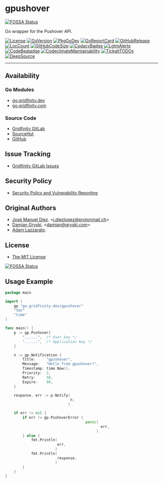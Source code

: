 # gpushover
[![FOSSA Status](https://app.fossa.com/api/projects/git%2Bgithub.com%2Fgridfinity%2Fgpushover.svg?type=shield)](https://app.fossa.com/projects/git%2Bgithub.com%2Fgridfinity%2Fgpushover?ref=badge_shield)


Go wrapper for the Pushover API.

[![License](https://img.shields.io/badge/License-MIT-blue.svg)](https://github.com/gridfinity/gpushover/blob/master/LICENSE)
[![GoVersion](https://img.shields.io/github/go-mod/go-version/gridfinity/gpushover.svg)](https://github.com/gridfinity/gpushover/blob/master/go.mod)
[![PkgGoDev](https://pkg.go.dev/badge/github.com/gridfinity/gpushover)](https://pkg.go.dev/github.com/gridfinity/gpushover)
[![GoReportCard](https://goreportcard.com/badge/github.com/gridfinity/gpushover)](https://goreportcard.com/report/github.com/gridfinity/gpushover)
[![GitHubRelease](https://img.shields.io/github/release/gridfinity/gpushover.svg)](https://github.com/gridfinity/gpushover/releases/)
[![LocCount](https://img.shields.io/tokei/lines/github/gridfinity/gpushover.svg)](https://github.com/XAMPPRocky/tokei)
[![GitHubCodeSize](https://img.shields.io/github/languages/code-size/gridfinity/gpushover.svg)](https://github.com/gridfinity/gpushover)
[![CodacyBadge](https://api.codacy.com/project/badge/Grade/1554a9e30cff45aa80635c1e00dafa9e)](https://app.codacy.com/gh/gridfinity/gpushover)
[![LgtmAlerts](https://img.shields.io/lgtm/alerts/g/gridfinity/gpushover.svg?logo=lgtm&logoWidth=18)](https://lgtm.com/projects/g/gridfinity/gpushover/alerts/)
[![CodeBeatadge](https://codebeat.co/badges/ff68217a-76ec-467c-8ecd-c49c4491c6ae)](https://codebeat.co/projects/github-com-gridfinity-pushover-master)
[![CodeclimateMaintainability](https://api.codeclimate.com/v1/badges/bbc4379b8c69ca2693e6/maintainability)](https://codeclimate.com/github/gridfinity/gpushover/maintainability)
[![TickgitTODOs](https://img.shields.io/endpoint?url=https://api.tickgit.com/badge?repo=github.com/gridfinity/gpushover)](https://www.tickgit.com/browse?repo=github.com/gridfinity/gpushover)
[![DeepSource](https://deepsource.io/gh/gridfinity/gpushover.svg/?label=active+issues)](https://deepsource.io/gh/gridfinty/gpushover/?ref=repository-badge)

---

## Availability

### Go Modules

- [go.gridfinity.dev](https://go.gridfinity.dev/gpushover)
- [go.gridfinity.com](https://go.gridfinity.com)

### Source Code

- [Gridfinity GitLab](https://gitlab.gridfinity.com/go/gpushover)
- [SourceHut](https://sr.ht/~trn/gpushover)
- [GitHub](https://github.com/gridfinity/gpushover)

## Issue Tracking

- [Gridfinity GitLab Issues](https://gitlab.gridfinity.com/go/gpushover/-/issues)

## Security Policy

- [Security Policy and Vulnerability Reporting](https://gitlab.gridfinity.com.com/go/gpushover/blob/master/SECURITY.md)

## Original Authors

- [José Manuel Díez](https://github.com/jdiez17/go-pushover).
  \<[j.diezlopez@protonmail.ch](mailto:j.diezlopez@protonmail.ch)\>
- [Damian Gryski](https://github.com/dgryski).
  \<[damian@gryski.com](mailto:damian@gryski.com)\>
- [Adam Lazzarato](https://github.com/adamlazz).

## License

- [The MIT License](https://tldrlegal.com/license/mit-license)


[![FOSSA Status](https://app.fossa.com/api/projects/git%2Bgithub.com%2Fgridfinity%2Fgpushover.svg?type=large)](https://app.fossa.com/projects/git%2Bgithub.com%2Fgridfinity%2Fgpushover?ref=badge_large)

## Usage Example

```go
package main

import (
    gp "go.gridfinity.dev/gpushover"
    "fmt"
    "time"
)

func main() {
    p := gp.Pushover{
        "......",  /* User key */
        "......",  /* Application key */
    }

    n := gp.Notification {
        Title:     "gpushover",
        Message:   "Hello from gpushover!",
        Timestamp: time.Now(),
        Priority:  2,
        Retry:     30,
        Expire:    90,
    }

    response, err := p.Notify(
                              n,
                             )

    if err != nil {
        if err != gp.PushoverError {
                                     panic(
                                            err,
                                          )
        } else {
            fmt.Println(
                        err,
                       )
            fmt.Println(
                        response,
                       )
        }
    }
}
```